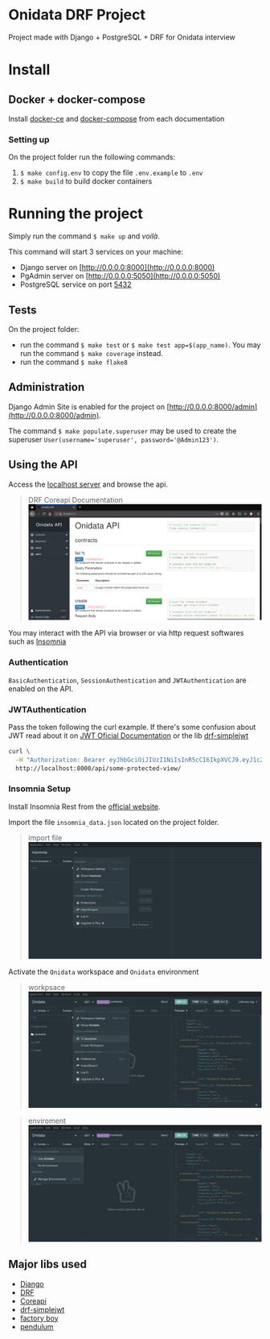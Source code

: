 # Onidata DRF Project
Project made with Django + PostgreSQL + DRF for Onidata interview

# Install
## Docker + docker-compose
Install [docker-ce](https://docs.docker.com/install/) and [docker-compose](https://docs.docker.com/compose/install/) from each documentation

### Setting up
On the project folder run the following commands:
1. `$ make config.env` to copy the file `.env.example` to `.env`
2. `$ make build` to build docker containers

# Running the project
Simply run the command `$ make up` and *voilà*.

This command will start 3 services on your machine:
- Django server on [http://0.0.0.0:8000](http://0.0.0.0:8000)
- PgAdmin server on [http://0.0.0.0:5050](http://0.0.0.0:5050)
- PostgreSQL service on port [5432]()

## Tests
On the project folder:
- run the command `$ make test` or `$ make test app=$(app_name)`. You may run the command `$ make coverage` instead.
- run the command `$ make flake8`

## Administration
Django Admin Site is enabled for the project on [http://0.0.0.0:8000/admin](http://0.0.0.0:8000/admin).

The command `$ make populate.superuser` may be used to create the superuser `User(username='superuser', password='@Admin123')`.

## Using the API
Access the [localhost server](http://0.0.0.0:8000) and browse the api. 
> DRF Coreapi Documentation 
![coreapi documentation](docs/coreapi.png?raw=true "Coreapi Documentation")

You may interact with the API via browser or via http request softwares such as [Insomnia](#insomnia-setup)

### Authentication
`BasicAuthentication`, `SessionAuthentication` and `JWTAuthentication` are enabled on the API.

### JWTAuthentication
Pass the token following the curl example. If there's some confusion about JWT read about it on [JWT Oficial Documentation](https://jwt.io/) or the lib [drf-simplejwt](https://github.com/davesque/django-rest-framework-simplejwt)
```bash
curl \
  -H "Authorization: Bearer eyJhbGciOiJIUzI1NiIsInR5cCI6IkpXVCJ9.eyJ1c2VyX3BrIjoxLCJ0b2tlbl90eXBlIjoiYWNjZXNzIiwiY29sZF9zdHVmZiI6IuKYgyIsImV4cCI6MTIzNDU2LCJqdGkiOiJmZDJmOWQ1ZTFhN2M0MmU4OTQ5MzVlMzYyYmNhOGJjYSJ9.NHlztMGER7UADHZJlxNG0WSi22a2KaYSfd1S-AuT7lU" \
  http://localhost:8000/api/some-protected-view/
```

### Insomnia Setup
Install Insomnia Rest from the [official website](https://insomnia.rest/download/).

Import the file `insomnia_data.json` located on the project folder.
> import file
![insomnia import](docs/insomnia_import.png?raw=true "Insomnia Import")

Activate the `Onidata` workspace and `Onidata` environment
> workpsace
![onidata workspace](docs/onidata_workspace.png?raw=true "Onidata Workspace")

> enviroment
![onidata environment](docs/onidata_environment.png?raw=true "Onidata Environment")

## Major libs used
- [Django](https://www.djangoproject.com/)
- [DRF](https://www.django-rest-framework.org/)
- [Coreapi](https://www.coreapi.org/)
- [drf-simplejwt](https://github.com/davesque/django-rest-framework-simplejwt)
- [factory boy](https://factoryboy.readthedocs.io/en/latest/)
- [pendulum](https://pendulum.eustace.io/)
